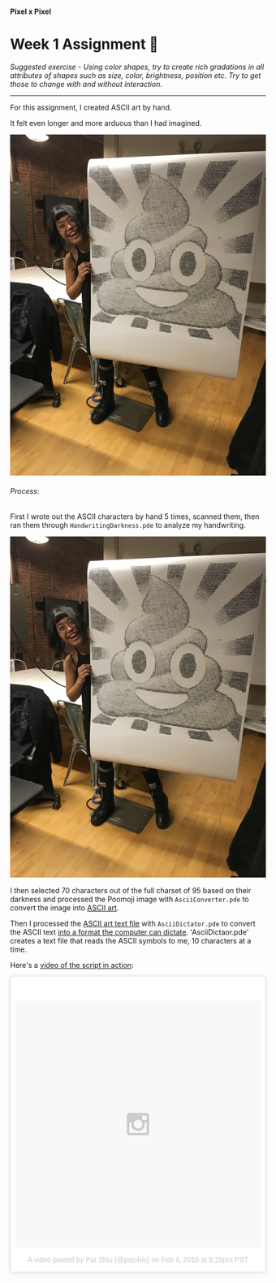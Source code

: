 #### Pixel x Pixel
# Week 1 Assignment :space_invader:

*Suggested exercise - Using color shapes, try to create rich gradations in all attributes of shapes such as size, color, brightness, position etc. Try to get those to change with and without interaction.*  

-------------------

For this assignment, I created ASCII art by hand.  

It felt even longer and more arduous than I had imagined.  

![Handwritten ASCII Art Poo Emoji](https://github.com/patshiu/pixel-by-pixel/blob/master/Week1/Final_Output/IMG_8153.jpg?raw=true)

###### Process:

First I wrote out the ASCII characters by hand 5 times, scanned them, then ran them through `HandwritingDarkness.pde` to analyze my handwriting.  

![Handwriting out ASCII characters](https://github.com/patshiu/pixel-by-pixel/blob/master/Week1/Final_Output/IMG_8153.jpg?raw=true)  

I then selected 70 characters out of the full charset of 95 based on their darkness and processed the Poomoji image with `AsciiConverter.pde` to convert the image into [ASCII art](https://github.com/patshiu/pixel-by-pixel/blob/master/Week1/AsciiConverter/poop_square_ratio.txt).  

Then I processed the [ASCII art text file](https://github.com/patshiu/pixel-by-pixel/blob/master/Week1/AsciiConverter/poop_square_ratio.txt) with `AsciiDictator.pde` to convert the ASCII text [into a format the computer can dictate](https://github.com/patshiu/pixel-by-pixel/blob/master/Week1/AsciiDictator/Dictate_the_poo-square.txt). 'AsciiDictaor.pde' creates a text file that reads the ASCII symbols to me, 10 characters at a time.  

Here's a [video of the script in action](https://www.instagram.com/p/BBY0qqiPmw9/?taken-by=patshiu):   
<blockquote class="instagram-media" data-instgrm-version="6" style=" background:#FFF; border:0; border-radius:3px; box-shadow:0 0 1px 0 rgba(0,0,0,0.5),0 1px 10px 0 rgba(0,0,0,0.15); margin: 1px; max-width:658px; padding:0; width:99.375%; width:-webkit-calc(100% - 2px); width:calc(100% - 2px);"><div style="padding:8px;"> <div style=" background:#F8F8F8; line-height:0; margin-top:40px; padding:50.0% 0; text-align:center; width:100%;"> <div style=" background:url(data:image/png;base64,iVBORw0KGgoAAAANSUhEUgAAACwAAAAsCAMAAAApWqozAAAAGFBMVEUiIiI9PT0eHh4gIB4hIBkcHBwcHBwcHBydr+JQAAAACHRSTlMABA4YHyQsM5jtaMwAAADfSURBVDjL7ZVBEgMhCAQBAf//42xcNbpAqakcM0ftUmFAAIBE81IqBJdS3lS6zs3bIpB9WED3YYXFPmHRfT8sgyrCP1x8uEUxLMzNWElFOYCV6mHWWwMzdPEKHlhLw7NWJqkHc4uIZphavDzA2JPzUDsBZziNae2S6owH8xPmX8G7zzgKEOPUoYHvGz1TBCxMkd3kwNVbU0gKHkx+iZILf77IofhrY1nYFnB/lQPb79drWOyJVa/DAvg9B/rLB4cC+Nqgdz/TvBbBnr6GBReqn/nRmDgaQEej7WhonozjF+Y2I/fZou/qAAAAAElFTkSuQmCC); display:block; height:44px; margin:0 auto -44px; position:relative; top:-22px; width:44px;"></div></div><p style=" color:#c9c8cd; font-family:Arial,sans-serif; font-size:14px; line-height:17px; margin-bottom:0; margin-top:8px; overflow:hidden; padding:8px 0 7px; text-align:center; text-overflow:ellipsis; white-space:nowrap;"><a href="https://www.instagram.com/p/BBY0qqiPmw9/" style=" color:#c9c8cd; font-family:Arial,sans-serif; font-size:14px; font-style:normal; font-weight:normal; line-height:17px; text-decoration:none;" target="_blank">A video posted by Pat Shiu (@patshiu)</a> on <time style=" font-family:Arial,sans-serif; font-size:14px; line-height:17px;" datetime="2016-02-05T02:29:37+00:00">Feb 4, 2016 at 6:29pm PST</time></p></div></blockquote>
<script async defer src="//platform.instagram.com/en_US/embeds.js"></script>
